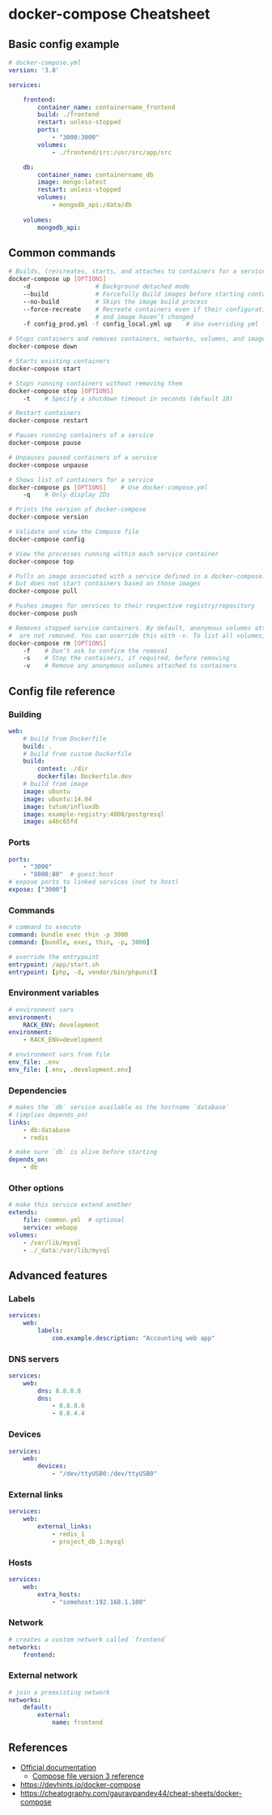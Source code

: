 # docker-compose Cheatsheet

## Basic config example

```yml
# docker-compose.yml
version: '3.8'

services:

    frontend: 
        container_name: containername_frontend
        build: ./frontend
        restart: unless-stopped
        ports:
            - "3000:3000"
        volumes:
            - ./frontend/src:/usr/src/app/src

    db:
        container_name: containername_db
        image: mongo:latest
        restart: unless-stopped
        volumes:
            - mongodb_api:/data/db
    
    volumes:
        mongodb_api:
```

## Common commands

```bash
# Builds, (re)creates, starts, and attaches to containers for a service
docker-compose up [OPTIONS]
    -d                  # Background detached mode
    --build             # Forcefully Build images before starting containers
    --no-build          # Skips the image build process
    --force-recreate    # Recreate containers even if their configuration
                        # and image haven’t changed
    -f config_prod.yml -f config_local.yml up    # Use overriding yml files

# Stops containers and removes containers, networks, volumes, and images created by up
docker-compose down

# Starts existing containers
docker-compose start

# Stops running containers without removing them
docker-compose stop [OPTIONS]
    -t    # Specify a shutdown timeout in seconds (default 10)

# Restart containers
docker-compose restart

# Pauses running containers of a service
docker-compose pause

# Unpauses paused containers of a service
docker-compose unpause

# Shows list of containers for a service
docker-compose ps [OPTIONS]    # Use docker-compose.yml
    -q    # Only display IDs

# Prints the version of docker-compose
docker-compose version

# Validate and view the Compose file
docker-compose config

# View the processes running within each service container
docker-compose top

# Pulls an image associated with a service defined in a docker-compose.yml file,
# but does not start containers based on those images 
docker-compose pull

# Pushes images for services to their respective registry/repository
docker-compose push

# Removes stopped service containers. By default, anonymous volumes attached to containers
#  are not removed. You can override this with -v. To list all volumes, use docker volume ls
docker-compose rm [OPTIONS]
    -f    # Don’t ask to confirm the removal
    -s    # Stop the containers, if required, before removing
    -v    # Remove any anonymous volumes attached to containers
```

## Config file reference

### Building

```yml
web:
    # build from Dockerfile
    build: .
    # build from custom Dockerfile
    build:
        context: ./dir
        dockerfile: Dockerfile.dev
    # build from image
    image: ubuntu
    image: ubuntu:14.04
    image: tutum/influxdb
    image: example-registry:4000/postgresql
    image: a4bc65fd
```

### Ports

```yml
ports:
    - "3000"
    - "8000:80"  # guest:host
# expose ports to linked services (not to host)
expose: ["3000"]
```

### Commands

```yml
# command to execute
command: bundle exec thin -p 3000
command: [bundle, exec, thin, -p, 3000]

# override the entrypoint
entrypoint: /app/start.sh
entrypoint: [php, -d, vendor/bin/phpunit]
```

### Environment variables

```yml
# environment vars
environment:
    RACK_ENV: development
environment:
    - RACK_ENV=development

# environment vars from file
env_file: .env
env_file: [.env, .development.env]
```

### Dependencies

```yml
# makes the `db` service available as the hostname `database`
# (implies depends_on)
links:
    - db:database
    - redis

# make sure `db` is alive before starting
depends_on:
    - db
```

### Other options

```yml
# make this service extend another
extends:
    file: common.yml  # optional
    service: webapp
volumes:
    - /var/lib/mysql
    - ./_data:/var/lib/mysql
```

## Advanced features

### Labels

```yml
services:
    web:
        labels:
            com.example.description: "Accounting web app"
```

### DNS servers

```yml
services:
    web:
        dns: 8.8.8.8
        dns:
            - 8.8.8.8
            - 8.8.4.4
```

### Devices

```yml
services:
    web:
        devices:
            - "/dev/ttyUSB0:/dev/ttyUSB0"
```

### External links

```yml
services:
    web:
        external_links:
            - redis_1
            - project_db_1:mysql
```

### Hosts

```yml
services:
    web:
        extra_hosts:
            - "somehost:192.168.1.100"
```

### Network

```yml
# creates a custom network called `frontend`
networks:
    frontend:
```

### External network

```yml
# join a preexisting network
networks:
    default:
        external:
            name: frontend
```

## References
* [Official documentation](https://docs.docker.com/compose)
    * [Compose file version 3 reference](https://docs.docker.com/compose/compose-file/)
* <https://devhints.io/docker-compose>
* <https://cheatography.com/gauravpandey44/cheat-sheets/docker-compose>
